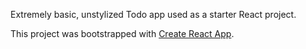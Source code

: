 Extremely basic, unstylized Todo app used as a starter React project.

This project was bootstrapped with [Create React App](https://github.com/facebookincubator/create-react-app).
